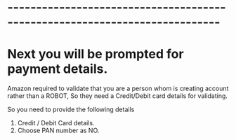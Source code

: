 # ---------------------------------------------------------------------------
# Next you will be prompted for payment details.

Amazon required to validate that you are a person whom is creating account rather than a ROBOT, So they need a Credit/Debit card details for validating. 

So you need to provide the following details 

  1. Credit / Debit Card details.
  2. Choose PAN number as NO. 